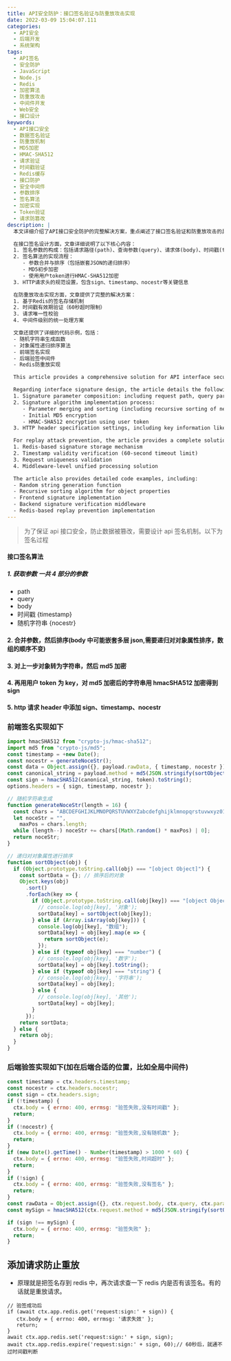 ```yaml
---
title: API安全防护：接口签名验证与防重放攻击实现
date: 2022-03-09 15:04:07.111
categories:
  - API安全
  - 后端开发
  - 系统架构
tags:
  - API签名
  - 安全防护
  - JavaScript
  - Node.js
  - Redis
  - 加密算法
  - 防重放攻击
  - 中间件开发
  - Web安全
  - 接口设计
keywords:
  - API接口安全
  - 数据签名验证
  - 防重放机制
  - MD5加密
  - HMAC-SHA512
  - 请求验证
  - 时间戳验证
  - Redis缓存
  - 接口防护
  - 安全中间件
  - 参数排序
  - 签名算法
  - 加密实现
  - Token验证
  - 请求防篡改
description: |
  本文详细介绍了API接口安全防护的完整解决方案，重点阐述了接口签名验证和防重放攻击的具体实现方法。文章从实际应用场景出发，提供了前后端完整的代码实现。

  在接口签名设计方面，文章详细说明了以下核心内容：
  1. 签名参数的构成：包括请求路径(path)、查询参数(query)、请求体(body)、时间戳(timestamp)和随机字符串(nocestr)
  2. 签名算法的实现流程：
     - 参数合并与排序（包括嵌套JSON的递归排序）
     - MD5初步加密
     - 使用用户token进行HMAC-SHA512加密
  3. HTTP请求头的规范设置，包含sign、timestamp、nocestr等关键信息

  在防重放攻击实现方面，文章提供了完整的解决方案：
  1. 基于Redis的签名存储机制
  2. 时间戳有效期验证（60秒超时限制）
  3. 请求唯一性校验
  4. 中间件级别的统一处理方案

  文章还提供了详细的代码示例，包括：
  - 随机字符串生成函数
  - 对象属性递归排序算法
  - 前端签名实现
  - 后端验签中间件
  - Redis防重放实现

  This article provides a comprehensive solution for API interface security protection, focusing on signature verification and replay attack prevention. Based on real application scenarios, it offers complete code implementation for both frontend and backend.

  Regarding interface signature design, the article details the following core contents:
  1. Signature parameter composition: including request path, query parameters, request body, timestamp, and random string (nocestr)
  2. Signature algorithm implementation process:
     - Parameter merging and sorting (including recursive sorting of nested JSON)
     - Initial MD5 encryption
     - HMAC-SHA512 encryption using user token
  3. HTTP header specification settings, including key information like sign, timestamp, and nocestr

  For replay attack prevention, the article provides a complete solution:
  1. Redis-based signature storage mechanism
  2. Timestamp validity verification (60-second timeout limit)
  3. Request uniqueness validation
  4. Middleware-level unified processing solution

  The article also provides detailed code examples, including:
  - Random string generation function
  - Recursive sorting algorithm for object properties
  - Frontend signature implementation
  - Backend signature verification middleware
  - Redis-based replay prevention implementation
---
```


> 为了保证 api 接口安全，防止数据被篡改，需要设计 api 签名机制。以下为签名过程

#### 接口签名算法

##### 1. 获取参数 一共 4 部分的参数

- path
- query
- body
- 时间戳 {timestamp}
- 随机字符串 {nocestr}

#### 2. 合并参数，然后排序(body 中可能嵌套多层 json,需要递归对对象属性排序，数组的顺序不变)

#### 3. 对上一步对象转为字符串，然后 md5 加密

#### 4. 再用用户 token 为 key，对 md5 加密后的字符串用 hmacSHA512 加密得到 sign

#### 5. http 请求 header 中添加 sign、timestamp、nocestr

### 前端签名实现如下

```javascript
import hmacSHA512 from "crypto-js/hmac-sha512";
import md5 from "crypto-js/md5";
const timestamp = +new Date();
const nocestr = generateNoceStr();
const data = Object.assign({}, payload.rawData, { timestamp, nocestr });
const canonical_string = payload.method + md5(JSON.stringify(sortObject(data)));
const sign = hmacSHA512(canonical_string, token).toString();
options.headers = { sign, timestamp, nocestr };
```

```javascript
// 随机字符串生成
function generateNoceStr(length = 16) {
  const chars = "ABCDEFGHIJKLMNOPQRSTUVWXYZabcdefghijklmnopqrstuvwxyz0123456789";
  let noceStr = "",
    maxPos = chars.length;
  while (length--) noceStr += chars[(Math.random() * maxPos) | 0];
  return noceStr;
}
```

```javascript
// 递归对对象属性进行排序
function sortObject(obj) {
  if (Object.prototype.toString.call(obj) === "[object Object]") {
    const sortData = {}; // 排序后的对象
    Object.keys(obj)
      .sort()
      .forEach(key => {
        if (Object.prototype.toString.call(obj[key]) === "[object Object]") {
          // console.log(obj[key], '对象');
          sortData[key] = sortObject(obj[key]);
        } else if (Array.isArray(obj[key])) {
          console.log(obj[key], "数组");
          sortData[key] = obj[key].map(e => {
            return sortObject(e);
          });
        } else if (typeof obj[key] === "number") {
          // console.log(obj[key], '数字');
          sortData[key] = obj[key].toString();
        } else if (typeof obj[key] === "string") {
          // console.log(obj[key], '字符串');
          sortData[key] = obj[key];
        } else {
          // console.log(obj[key], '其他');
          sortData[key] = obj[key];
        }
      });
    return sortData;
  } else {
    return obj;
  }
}
```

### 后端验签实现如下(加在后端合适的位置，比如全局中间件)

```javascript
const timestamp = ctx.headers.timestamp;
const nocestr = ctx.headers.nocestr;
const sign = ctx.headers.sign;
if (!timestamp) {
  ctx.body = { errno: 400, errmsg: "验签失败,没有时间戳" };
  return;
}
if (!nocestr) {
  ctx.body = { errno: 400, errmsg: "验签失败,没有随机数" };
  return;
}
if (new Date().getTime() - Number(timestamp) > 1000 * 60) {
  ctx.body = { errno: 400, errmsg: "验签失败,时间超时" };
  return;
}
if (!sign) {
  ctx.body = { errno: 400, errmsg: "验签失败,没有签名" };
  return;
}
const rawData = Object.assign({}, ctx.request.body, ctx.query, ctx.params, { timestamp, nocestr });
const mySign = hmacSHA512(ctx.request.method + md5(JSON.stringify(sortObject(rawData))).toString(), headerToken).toString();

if (sign !== mySign) {
  ctx.body = { errno: 400, errmsg: "验签失败" };
  return;
}
```

## 添加请求防止重放

- 原理就是把签名存到 redis 中，再次请求查一下 redis 内是否有该签名。有的话就是重放请求。

```
// 验签成功后
if (await ctx.app.redis.get('request:sign:' + sign)) {
   ctx.body = { errno: 400, errmsg: '请求失效' };
   return;
}
await ctx.app.redis.set('request:sign:' + sign, sign);
await ctx.app.redis.expire('request:sign:' + sign, 60);// 60秒后，就通不过时间戳判断
```

